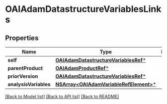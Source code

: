 # OAIAdamDatastructureVariablesLinks

## Properties
Name | Type | Description | Notes
------------ | ------------- | ------------- | -------------
**self** | [**OAIAdamDatastructureVariablesRef***](OAIAdamDatastructureVariablesRef.md) |  | [optional] 
**parentProduct** | [**OAIAdamProductRef***](OAIAdamProductRef.md) |  | [optional] 
**priorVersion** | [**OAIAdamDatastructureVariablesRef***](OAIAdamDatastructureVariablesRef.md) |  | [optional] 
**analysisVariables** | [**NSArray&lt;OAIAdamVariableRefElement&gt;***](OAIAdamVariableRefElement.md) |  | [optional] 

[[Back to Model list]](../README.md#documentation-for-models) [[Back to API list]](../README.md#documentation-for-api-endpoints) [[Back to README]](../README.md)


